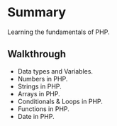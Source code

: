 # Summary
Learning the fundamentals of PHP.

## Walkthrough
* Data types and Variables.
* Numbers in PHP.
* Strings in PHP.
* Arrays in PHP.
* Conditionals & Loops in PHP.
* Functions in PHP.
* Date in PHP.